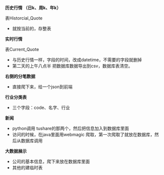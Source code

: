 **历史行情 （日k、周k、年k）**

表Historcial_Quote

- 就按当前的，存整表

**实时行情**

表Current_Quote

- 与历史行情一样，字段的时间，改成datetime，不需要的字段就删掉
- 第二天的上午八点半 把数据库数据导出到csv，数据库表清空。

**右侧的分笔数据**

- 直接爬下来，给一个json到前端

**行业分类表**

- 三个字段：code、名字、行业

**新闻**

- python调用 tushare的那两个，然后把信息加入到数据库里面
- 访问的时候，在java里面用webmagic 爬取，第一次爬取了就放在数据库，然后从数据库调用

**大数据展示**

- 公司的基本信息，爬下来放在数据库里面
- 其他的建临时表